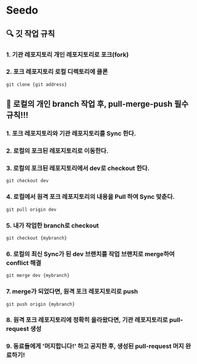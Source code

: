 # Seedo

## 🔍 깃 작업 규칙

### 1. 기관 레포지토리 개인 레포지토리로 포크(fork)

### 2. 포크 레포지토리 로컬 디렉토리에 클론

```
git clone {git address}
```

## 🚨 로컬의 개인 branch 작업 후, pull-merge-push 필수 규칙!!!

### 1. 포크 레포지토리와 기관 레포지토리를 Sync 한다.

### 2. 로컬의 포크된 레포지토리로 이동한다.

### 3. 로컬의 포크된 레포지토리에서 dev로 checkout 한다.

```
git checkout dev
```

### 4. 로컬에서 원격 포크 레포지토리의 내용을 Pull 하여 Sync 맞춘다.

```
git pull origin dev
```

### 5. 내가 작업한 branch로 checkout

```
git checkout {mybranch}
```

### 6. 로컬의 최신 Sync가 된 dev 브랜치를 작업 브랜치로 merge하여 conflict 해결

```
git merge dev {mybranch}
```

### 7. merge가 되었다면, 원격 포크 레포지토리로 push

```
git push origin {mybranch}
```

### 8. 원격 포크 레포지토리에 정확히 올라왔다면, 기관 레포지토리로 pull-request 생성

### 9. 동료들에게 '머지합니다!' 하고 공지한 후, 생성된 pull-request 머지 완료하기!
